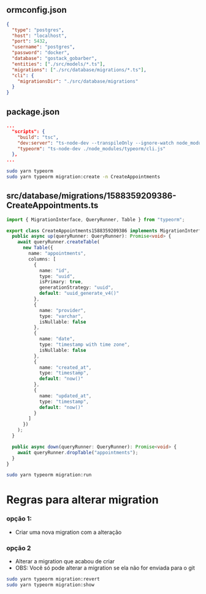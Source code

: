 ## ormconfig.json

```json
{
  "type": "postgres",
  "host": "localhost",
  "port": 5432,
  "username": "postgres",
  "password": "docker",
  "database": "gostack_gobarber",
  "entities": ["./src/models/*.ts"],
  "migrations": ["./src/database/migrations/*.ts"],
  "cli": {
    "migrationsDir": "./src/database/migrations"
  }
}
```

## package.json

```json
...
  "scripts": {
    "build": "tsc",
    "dev:server": "ts-node-dev --transpileOnly --ignore-watch node_modules src/server.ts",
    "typeorm": "ts-node-dev ./node_modules/typeorm/cli.js"
  },
...
```

```sh
sudo yarn typeorm
sudo yarn typeorm migration:create -n CreateAppointments
```

## src/database/migrations/1588359209386-CreateAppointments.ts

```ts
import { MigrationInterface, QueryRunner, Table } from "typeorm";

export class CreateAppointments1588359209386 implements MigrationInterface {
  public async up(queryRunner: QueryRunner): Promise<void> {
    await queryRunner.createTable(
      new Table({
        name: "appointments",
        columns: [
          {
            name: "id",
            type: "uuid",
            isPrimary: true,
            generationStrategy: "uuid",
            default: "uuid_generate_v4()"
          },
          {
            name: "provider",
            type: "varchar",
            isNullable: false
          },
          {
            name: "date",
            type: "timestamp with time zone",
            isNullable: false
          },
          {
            name: "created_at",
            type: "timestamp",
            default: "now()"
          },
          {
            name: "updated_at",
            type: "timestamp",
            default: "now()"
          }
        ]
      })
    );
  }

  public async down(queryRunner: QueryRunner): Promise<void> {
    await queryRunner.dropTable("appointments");
  }
}
```

```sh
sudo yarn typeorm migration:run
```

# Regras para alterar migration

### opção 1:

- Criar uma nova migration com a alteração

### opção 2

- Alterar a migration que acabou de criar
- OBS: Você só pode alterar a migration se ela não for enviada para o git

```sh
sudo yarn typeorm migration:revert
sudo yarn typeorm migration:show
```
